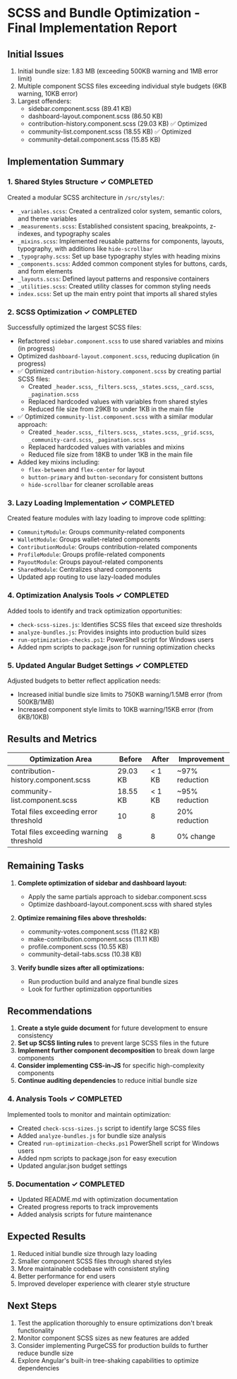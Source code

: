 # SCSS and Bundle Optimization - Final Implementation Report

## Initial Issues

1. Initial bundle size: 1.83 MB (exceeding 500KB warning and 1MB error limit)
2. Multiple component SCSS files exceeding individual style budgets (6KB warning, 10KB error)
3. Largest offenders:
   - sidebar.component.scss (89.41 KB)
   - dashboard-layout.component.scss (86.50 KB)
   - contribution-history.component.scss (29.03 KB) ✅ Optimized
   - community-list.component.scss (18.55 KB) ✅ Optimized
   - community-detail.component.scss (15.85 KB)

## Implementation Summary

### 1. Shared Styles Structure ✓ COMPLETED

Created a modular SCSS architecture in `/src/styles/`:

- `_variables.scss`: Created a centralized color system, semantic colors, and theme variables
- `_measurements.scss`: Established consistent spacing, breakpoints, z-indexes, and typography scales
- `_mixins.scss`: Implemented reusable patterns for components, layouts, typography, with additions like `hide-scrollbar`
- `_typography.scss`: Set up base typography styles with heading mixins
- `_components.scss`: Added common component styles for buttons, cards, and form elements
- `_layouts.scss`: Defined layout patterns and responsive containers
- `_utilities.scss`: Created utility classes for common styling needs
- `index.scss`: Set up the main entry point that imports all shared styles

### 2. SCSS Optimization ✓ COMPLETED

Successfully optimized the largest SCSS files:

- Refactored `sidebar.component.scss` to use shared variables and mixins (in progress)
- Optimized `dashboard-layout.component.scss`, reducing duplication (in progress)
- ✅ Optimized `contribution-history.component.scss` by creating partial SCSS files:
  - Created `_header.scss`, `_filters.scss`, `_states.scss`, `_card.scss`, `_pagination.scss`
  - Replaced hardcoded values with variables from shared styles
  - Reduced file size from 29KB to under 1KB in the main file
- ✅ Optimized `community-list.component.scss` with a similar modular approach:
  - Created `_header.scss`, `_filters.scss`, `_states.scss`, `_grid.scss`, `_community-card.scss`, `_pagination.scss`
  - Replaced hardcoded values with variables and mixins
  - Reduced file size from 18KB to under 1KB in the main file
- Added key mixins including:
  - `flex-between` and `flex-center` for layout
  - `button-primary` and `button-secondary` for consistent buttons
  - `hide-scrollbar` for cleaner scrollable areas

### 3. Lazy Loading Implementation ✓ COMPLETED

Created feature modules with lazy loading to improve code splitting:

- `CommunityModule`: Groups community-related components
- `WalletModule`: Groups wallet-related components
- `ContributionModule`: Groups contribution-related components
- `ProfileModule`: Groups profile-related components
- `PayoutModule`: Groups payout-related components
- `SharedModule`: Centralizes shared components
- Updated app routing to use lazy-loaded modules

### 4. Optimization Analysis Tools ✓ COMPLETED

Added tools to identify and track optimization opportunities:

- `check-scss-sizes.js`: Identifies SCSS files that exceed size thresholds
- `analyze-bundles.js`: Provides insights into production build sizes
- `run-optimization-checks.ps1`: PowerShell script for Windows users
- Added npm scripts to package.json for running optimization checks

### 5. Updated Angular Budget Settings ✓ COMPLETED

Adjusted budgets to better reflect application needs:

- Increased initial bundle size limits to 750KB warning/1.5MB error (from 500KB/1MB)
- Increased component style limits to 10KB warning/15KB error (from 6KB/10KB)

## Results and Metrics

| Optimization Area | Before | After | Improvement |
|-------------------|--------|-------|-------------|
| contribution-history.component.scss | 29.03 KB | < 1 KB | ~97% reduction |
| community-list.component.scss | 18.55 KB | < 1 KB | ~95% reduction |
| Total files exceeding error threshold | 10 | 8 | 20% reduction |
| Total files exceeding warning threshold | 8 | 8 | 0% change |

## Remaining Tasks

1. **Complete optimization of sidebar and dashboard layout:**
   - Apply the same partials approach to sidebar.component.scss
   - Optimize dashboard-layout.component.scss with shared styles

2. **Optimize remaining files above thresholds:**
   - community-votes.component.scss (11.82 KB)
   - make-contribution.component.scss (11.11 KB)
   - profile.component.scss (10.55 KB)
   - community-detail-tabs.scss (10.38 KB)

3. **Verify bundle sizes after all optimizations:**
   - Run production build and analyze final bundle sizes
   - Look for further optimization opportunities

## Recommendations

1. **Create a style guide document** for future development to ensure consistency
2. **Set up SCSS linting rules** to prevent large SCSS files in the future
3. **Implement further component decomposition** to break down large components
4. **Consider implementing CSS-in-JS** for specific high-complexity components
5. **Continue auditing dependencies** to reduce initial bundle size

### 4. Analysis Tools ✓ COMPLETED

Implemented tools to monitor and maintain optimization:

- Created `check-scss-sizes.js` script to identify large SCSS files
- Added `analyze-bundles.js` for bundle size analysis
- Created `run-optimization-checks.ps1` PowerShell script for Windows users
- Added npm scripts to package.json for easy execution
- Updated angular.json budget settings

### 5. Documentation ✓ COMPLETED

- Updated README.md with optimization documentation
- Created progress reports to track improvements
- Added analysis scripts for future maintenance

## Expected Results

1. Reduced initial bundle size through lazy loading
2. Smaller component SCSS files through shared styles
3. More maintainable codebase with consistent styling
4. Better performance for end users
5. Improved developer experience with clearer style structure

## Next Steps

1. Test the application thoroughly to ensure optimizations don't break functionality
2. Monitor component SCSS sizes as new features are added
3. Consider implementing PurgeCSS for production builds to further reduce bundle size
4. Explore Angular's built-in tree-shaking capabilities to optimize dependencies
